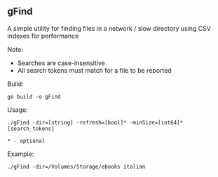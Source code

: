 ## gFind

A simple utility for finding files in a network / slow directory using CSV indexes for performance

Note: 
- Searches are case-insensitive
- All search tokens must match for a file to be reported

Build:

```shell
go build -o gFind
```

Usage:

```shell
./gFind -dir=[string] -refresh=[bool]* -minSize=[int64]* [search_tokens]

* - optional
```

Example:

```shell
./gFind -dir=/Volumes/Storage/ebooks italian
```